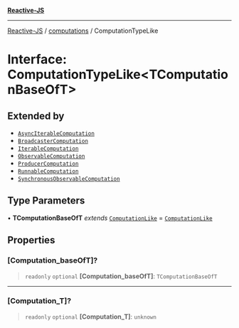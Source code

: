 [**Reactive-JS**](../../README.md)

***

[Reactive-JS](../../README.md) / [computations](../README.md) / ComputationTypeLike

# Interface: ComputationTypeLike\<TComputationBaseOfT\>

## Extended by

- [`AsyncIterableComputation`](../AsyncIterable/interfaces/AsyncIterableComputation.md)
- [`BroadcasterComputation`](../Broadcaster/interfaces/BroadcasterComputation.md)
- [`IterableComputation`](../Iterable/interfaces/IterableComputation.md)
- [`ObservableComputation`](../Observable/interfaces/ObservableComputation.md)
- [`ProducerComputation`](../Producer/interfaces/ProducerComputation.md)
- [`RunnableComputation`](../Runnable/interfaces/RunnableComputation.md)
- [`SynchronousObservableComputation`](../SynchronousObservable/interfaces/SynchronousObservableComputation.md)

## Type Parameters

• **TComputationBaseOfT** *extends* [`ComputationLike`](ComputationLike.md) = [`ComputationLike`](ComputationLike.md)

## Properties

### \[Computation\_baseOfT\]?

> `readonly` `optional` **\[Computation\_baseOfT\]**: `TComputationBaseOfT`

***

### \[Computation\_T\]?

> `readonly` `optional` **\[Computation\_T\]**: `unknown`
